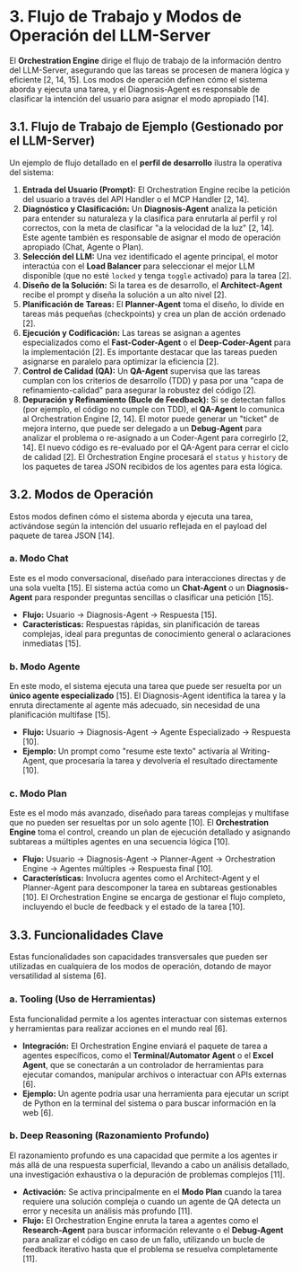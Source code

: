 # 3. Flujo de Trabajo y Modos de Operación del LLM-Server

El **Orchestration Engine** dirige el flujo de trabajo de la información dentro del LLM-Server, asegurando que las tareas se procesen de manera lógica y eficiente [2, 14, 15]. Los modos de operación definen cómo el sistema aborda y ejecuta una tarea, y el Diagnosis-Agent es responsable de clasificar la intención del usuario para asignar el modo apropiado [14].

## 3.1. Flujo de Trabajo de Ejemplo (Gestionado por el LLM-Server)

Un ejemplo de flujo detallado en el **perfil de desarrollo** ilustra la operativa del sistema:

1.  **Entrada del Usuario (Prompt):** El Orchestration Engine recibe la petición del usuario a través del API Handler o el MCP Handler [2, 14].
2.  **Diagnóstico y Clasificación:** Un **Diagnosis-Agent** analiza la petición para entender su naturaleza y la clasifica para enrutarla al perfil y rol correctos, con la meta de clasificar "a la velocidad de la luz" [2, 14]. Este agente también es responsable de asignar el modo de operación apropiado (Chat, Agente o Plan).
3.  **Selección del LLM:** Una vez identificado el agente principal, el motor interactúa con el **Load Balancer** para seleccionar el mejor LLM disponible (que no esté `locked` y tenga `toggle` activado) para la tarea [2].
4.  **Diseño de la Solución:** Si la tarea es de desarrollo, el **Architect-Agent** recibe el prompt y diseña la solución a un alto nivel [2].
5.  **Planificación de Tareas:** El **Planner-Agent** toma el diseño, lo divide en tareas más pequeñas (checkpoints) y crea un plan de acción ordenado [2].
6.  **Ejecución y Codificación:** Las tareas se asignan a agentes especializados como el **Fast-Coder-Agent** o el **Deep-Coder-Agent** para la implementación [2]. Es importante destacar que las tareas pueden asignarse en paralelo para optimizar la eficiencia [2].
7.  **Control de Calidad (QA):** Un **QA-Agent** supervisa que las tareas cumplan con los criterios de desarrollo (TDD) y pasa por una "capa de refinamiento-calidad" para asegurar la robustez del código [2].
8.  **Depuración y Refinamiento (Bucle de Feedback):** Si se detectan fallos (por ejemplo, el código no cumple con TDD), el **QA-Agent** lo comunica al Orchestration Engine [2, 14]. El motor puede generar un "ticket" de mejora interno, que puede ser delegado a un **Debug-Agent** para analizar el problema o re-asignado a un Coder-Agent para corregirlo [2, 14]. El nuevo código es re-evaluado por el QA-Agent para cerrar el ciclo de calidad [2]. El Orchestration Engine procesará el `status` y `history` de los paquetes de tarea JSON recibidos de los agentes para esta lógica.

## 3.2. Modos de Operación

Estos modos definen cómo el sistema aborda y ejecuta una tarea, activándose según la intención del usuario reflejada en el payload del paquete de tarea JSON [14].

### a. Modo Chat
Este es el modo conversacional, diseñado para interacciones directas y de una sola vuelta [15]. El sistema actúa como un **Chat-Agent** o un **Diagnosis-Agent** para responder preguntas sencillas o clasificar una petición [15].
*   **Flujo:** Usuario -> Diagnosis-Agent -> Respuesta [15].
*   **Características:** Respuestas rápidas, sin planificación de tareas complejas, ideal para preguntas de conocimiento general o aclaraciones inmediatas [15].

### b. Modo Agente
En este modo, el sistema ejecuta una tarea que puede ser resuelta por un **único agente especializado** [15]. El Diagnosis-Agent identifica la tarea y la enruta directamente al agente más adecuado, sin necesidad de una planificación multifase [15].
*   **Flujo:** Usuario -> Diagnosis-Agent -> Agente Especializado -> Respuesta [10].
*   **Ejemplo:** Un prompt como "resume este texto" activaría al Writing-Agent, que procesaría la tarea y devolvería el resultado directamente [10].

### c. Modo Plan
Este es el modo más avanzado, diseñado para tareas complejas y multifase que no pueden ser resueltas por un solo agente [10]. El **Orchestration Engine** toma el control, creando un plan de ejecución detallado y asignando subtareas a múltiples agentes en una secuencia lógica [10].
*   **Flujo:** Usuario -> Diagnosis-Agent -> Planner-Agent -> Orchestration Engine -> Agentes múltiples -> Respuesta final [10].
*   **Características:** Involucra agentes como el Architect-Agent y el Planner-Agent para descomponer la tarea en subtareas gestionables [10]. El Orchestration Engine se encarga de gestionar el flujo completo, incluyendo el bucle de feedback y el estado de la tarea [10].

## 3.3. Funcionalidades Clave

Estas funcionalidades son capacidades transversales que pueden ser utilizadas en cualquiera de los modos de operación, dotando de mayor versatilidad al sistema [6].

### a. Tooling (Uso de Herramientas)
Esta funcionalidad permite a los agentes interactuar con sistemas externos y herramientas para realizar acciones en el mundo real [6].
*   **Integración:** El Orchestration Engine enviará el paquete de tarea a agentes específicos, como el **Terminal/Automator Agent** o el **Excel Agent**, que se conectarán a un controlador de herramientas para ejecutar comandos, manipular archivos o interactuar con APIs externas [6].
*   **Ejemplo:** Un agente podría usar una herramienta para ejecutar un script de Python en la terminal del sistema o para buscar información en la web [6].

### b. Deep Reasoning (Razonamiento Profundo)
El razonamiento profundo es una capacidad que permite a los agentes ir más allá de una respuesta superficial, llevando a cabo un análisis detallado, una investigación exhaustiva o la depuración de problemas complejos [11].
*   **Activación:** Se activa principalmente en el **Modo Plan** cuando la tarea requiere una solución compleja o cuando un agente de QA detecta un error y necesita un análisis más profundo [11].
*   **Flujo:** El Orchestration Engine enruta la tarea a agentes como el **Research-Agent** para buscar información relevante o el **Debug-Agent** para analizar el código en caso de un fallo, utilizando un bucle de feedback iterativo hasta que el problema se resuelva completamente [11].
